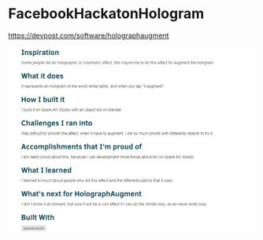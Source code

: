 # FacebookHackatonHologram

https://devpost.com/software/holographaugment


<img src="Screenshot_2.jpg" alt="octocat" style="max-width:100%;"></a>

